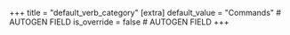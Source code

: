 +++
title = "default_verb_category"
[extra]
default_value = "Commands" # AUTOGEN FIELD
is_override = false # AUTOGEN FIELD
+++